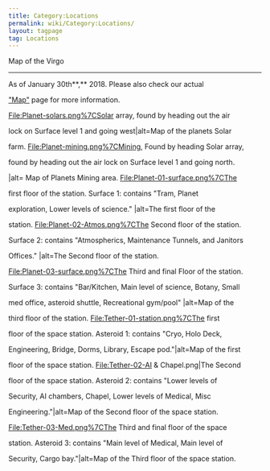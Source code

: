 ```yaml
---
title: Category:Locations
permalink: wiki/Category:Locations/
layout: tagpage
tag: Locations
---
```


Map of the Virgo
----------------

As of January 30th**,** 2018. Please also check our actual
["Map"](/wiki/Map "wikilink") page for more information.

<File:Planet-solars.png%7CSolar> array, found by heading out the air
lock on Surface level 1 and going west\|alt=Map of the planets Solar
farm. <File:Planet-mining.png%7CMining>, Found by heading Solar array,
found by heading out the air lock on Surface level 1 and going north.
\|alt= Map of Planets Mining area. <File:Planet-01-surface.png%7CThe>
first floor of the station. Surface 1: contains "Tram, Planet
exploration, Lower levels of science." \|alt=The first floor of the
station. <File:Planet-02-Atmos.png%7CThe> Second floor of the station.
Surface 2: contains "Atmospherics, Maintenance Tunnels, and Janitors
Offices." \|alt=The Second floor of the station.
<File:Planet-03-surface.png%7CThe> Third and final Floor of the station.
Surface 3: contains "Bar/Kitchen, Main level of science, Botany, Small
med office, asteroid shuttle, Recreational gym/pool" \|alt=Map of the
third floor of the station. <File:Tether-01-station.png%7CThe> first
floor of the space station. Asteroid 1: contains "Cryo, Holo Deck,
Engineering, Bridge, Dorms, Library, Escape pod."\|alt=Map of the first
floor of the space station. <File:Tether-02-AI> & Chapel.png\|The Second
floor of the space station. Asteroid 2: contains "Lower levels of
Security, AI chambers, Chapel, Lower levels of Medical, Misc
Engineering."\|alt=Map of the Second floor of the space station.
<File:Tether-03-Med.png%7CThe> Third and final floor of the space
station. Asteroid 3: contains "Main level of Medical, Main level of
Security, Cargo bay."\|alt=Map of the Third floor of the space station.
